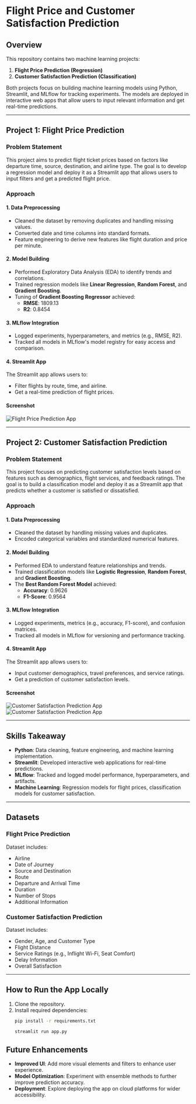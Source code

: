 # Flight Price and Customer Satisfaction Prediction

## Overview

This repository contains two machine learning projects:

1. **Flight Price Prediction (Regression)**
2. **Customer Satisfaction Prediction (Classification)**

Both projects focus on building machine learning models using Python, Streamlit, and MLflow for tracking experiments. The models are deployed in interactive web apps that allow users to input relevant information and get real-time predictions.

---

## Project 1: Flight Price Prediction

### Problem Statement
This project aims to predict flight ticket prices based on factors like departure time, source, destination, and airline type. The goal is to develop a regression model and deploy it as a Streamlit app that allows users to input filters and get a predicted flight price.

### Approach

#### 1. Data Preprocessing
- Cleaned the dataset by removing duplicates and handling missing values.
- Converted date and time columns into standard formats.
- Feature engineering to derive new features like flight duration and price per minute.

#### 2. Model Building
- Performed Exploratory Data Analysis (EDA) to identify trends and correlations.
- Trained regression models like **Linear Regression**, **Random Forest**, and **Gradient Boosting**.
- Tuning of **Gradient Boosting Regressor** achieved:
  - **RMSE**: 1809.13
  - **R2**: 0.8454

#### 3. MLflow Integration
- Logged experiments, hyperparameters, and metrics (e.g., RMSE, R2).
- Tracked all models in MLflow's model registry for easy access and comparison.

#### 4. Streamlit App
The Streamlit app allows users to:
- Filter flights by route, time, and airline.
- Get a real-time prediction of flight prices.

#### Screenshot
![Flight Price Prediction App](https://github.com/priyanka7411/customer-flight-prediction-app-mlflow/blob/main/screencapture-localhost-8512-2025-02-09-13_01_59.png)

---

## Project 2: Customer Satisfaction Prediction

### Problem Statement
This project focuses on predicting customer satisfaction levels based on features such as demographics, flight services, and feedback ratings. The goal is to build a classification model and deploy it as a Streamlit app that predicts whether a customer is satisfied or dissatisfied.

### Approach

#### 1. Data Preprocessing
- Cleaned the dataset by handling missing values and duplicates.
- Encoded categorical variables and standardized numerical features.

#### 2. Model Building
- Performed EDA to understand feature relationships and trends.
- Trained classification models like **Logistic Regression**, **Random Forest**, and **Gradient Boosting**.
- The **Best Random Forest Model** achieved:
  - **Accuracy**: 0.9626
  - **F1-Score**: 0.9564

#### 3. MLflow Integration
- Logged experiments, metrics (e.g., accuracy, F1-score), and confusion matrices.
- Tracked all models in MLflow for versioning and performance tracking.

#### 4. Streamlit App
The Streamlit app allows users to:
- Input customer demographics, travel preferences, and service ratings.
- Get a prediction of customer satisfaction levels.

#### Screenshot
![Customer Satisfaction Prediction App](https://github.com/priyanka7411/customer-flight-prediction-app-mlflow/blob/main/screencapture-localhost-8512-2025-02-09-13_01_29.png)
![Customer Satisfaction Prediction App](https://github.com/priyanka7411/customer-flight-prediction-app-mlflow/blob/main/screencapture-localhost-8503-2025-02-09-09_41_24.png)

---

## Skills Takeaway

- **Python**: Data cleaning, feature engineering, and machine learning implementation.
- **Streamlit**: Developed interactive web applications for real-time predictions.
- **MLflow**: Tracked and logged model performance, hyperparameters, and artifacts.
- **Machine Learning**: Regression models for flight prices, classification models for customer satisfaction.

---

## Datasets

### Flight Price Prediction
Dataset includes:
- Airline
- Date of Journey
- Source and Destination
- Route
- Departure and Arrival Time
- Duration
- Number of Stops
- Additional Information



### Customer Satisfaction Prediction
Dataset includes:
- Gender, Age, and Customer Type
- Flight Distance
- Service Ratings (e.g., Inflight Wi-Fi, Seat Comfort)
- Delay Information
- Overall Satisfaction



---

## How to Run the App Locally

1. Clone the repository.
2. Install required dependencies:
   ```bash
   pip install -r requirements.txt

   streamlit run app.py


## Future Enhancements
- **Improved UI**: Add more visual elements and filters to enhance user experience.
- **Model Optimization**: Experiment with ensemble methods to further improve prediction accuracy.
- **Deployment**: Explore deploying the app on cloud platforms for wider accessibility.


